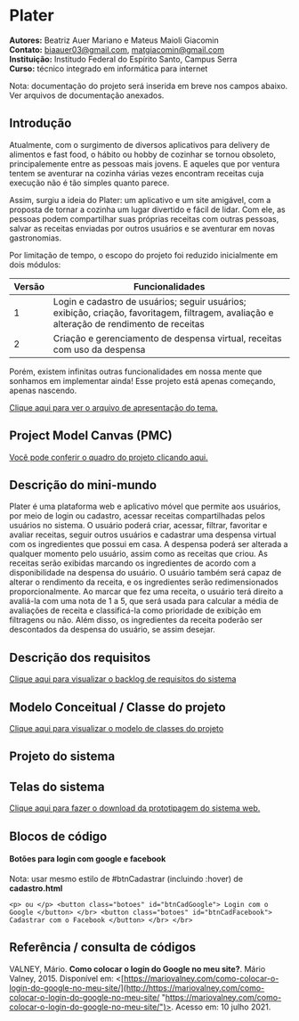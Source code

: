 # Plater

**Autores:** Beatriz Auer Mariano e Mateus Maioli Giacomin </br>
**Contato:** biaauer03@gmail.com, matgiacomin@gmail.com </br>
**Instituição:** Institudo Federal do Espírito Santo, Campus Serra </br>
**Curso:** técnico integrado em informática para internet

Nota: documentação do projeto será inserida em breve nos campos abaixo. Ver arquivos de documentação anexados.

## Introdução
Atualmente, com o surgimento de diversos aplicativos para delivery de alimentos e fast food, o hábito ou hobby de cozinhar se tornou obsoleto, principalemente entre as pessoas mais jovens. E aqueles que por ventura tentem se aventurar na cozinha várias vezes encontram receitas cuja execução não é tão simples quanto parece.

Assim, surgiu a ideia do Plater: um aplicativo e um site amigável, com a proposta de tornar a cozinha um lugar divertido e fácil de lidar. Com ele, as pessoas podem compartilhar suas próprias receitas com outras pessoas, salvar as receitas enviadas por outros usuários e se aventurar em novas gastronomias.

Por limitação de tempo, o escopo do projeto foi reduzido inicialmente em dois módulos:

| Versão | Funcionalidades |
| ------------ | ------------ |
|1| Login e cadastro de usuários; seguir usuários; exibição, criação, favoritagem, filtragem, avaliação e alteração de rendimento de receitas  |
|2| Criação e gerenciamento de despensa virtual, receitas com uso da despensa  |

Porém, existem infinitas outras funcionalidades em nossa mente que sonhamos em implementar ainda! Esse projeto está apenas começando, apenas nascendo.

[Clique aqui para ver o arquivo de apresentação do tema.](https://github.com/auerbeatriz/plater-web/blob/761f14a4abced02bab9ba4e162661bf168d248aa/doc/definicaotema.pdf)

## Project Model Canvas (PMC)
[Você pode conferir o quadro do projeto clicando aqui.](https://github.com/auerbeatriz/plater-web/blob/dea4d084fb6a8cca18ce5e4d0eb6edc1dd212926/doc/pmc.pdf)

## Descrição do mini-mundo
Plater é uma plataforma web e aplicativo móvel que permite aos usuários, por meio de login ou cadastro, acessar receitas compartilhadas pelos usuários no sistema. O usuário poderá criar, acessar, filtrar, favoritar e avaliar receitas, seguir outros usuários e cadastrar uma despensa virtual com os ingredientes que possui em casa. A despensa poderá ser alterada a qualquer momento pelo usuário, assim como as receitas que criou. As receitas serão exibidas marcando os ingredientes de acordo com a disponibilidade na despensa do usuário. O usuário também será capaz de alterar o rendimento da receita, e os ingredientes serão redimensionados proporcionalmente. Ao marcar que fez uma receita, o usuário terá direito a avaliá-la com uma nota de 1 a 5, que será usada para calcular a média de avaliações de receita e classificá-la como prioridade de exibição em filtragens ou não. Além disso, os ingredientes da receita poderão ser descontados da despensa do usuário, se assim desejar.

## Descrição dos requisitos
[Clique aqui para visualizar o backlog de requisitos do sistema](https://github.com/auerbeatriz/plater-web/blob/83015619118087d7877eab2715db5fd754d6b13a/doc/revisao%20de%20backlog%20do%20sistema.pdf)
## Modelo Conceitual / Classe do projeto
[Clique aqui para visualizar o modelo de classes do projeto](https://github.com/auerbeatriz/plater-web/blob/83015619118087d7877eab2715db5fd754d6b13a/doc/Diagrama%20de%20Classe%20Plater.png)
## Projeto do sistema
## Telas do sistema

[Clique aqui para fazer o download da prototipagem do sistema web.](https://github.com/auerbeatriz/plater-web/raw/main/doc/prototipagem_web/Imagens%20-%20wireframes%20web%20Plater.zip)

## Blocos de código

#### Botões para login com google e facebook
Nota: usar mesmo estilo de #btnCadastrar (incluindo :hover) de **cadastro.html**

`<p> ou </p>
<button class="botoes" id="btnCadGoogle"> Login com o Google </button> </br>
<button class="botoes" id="btnCadFacebook"> Cadastrar com o Facebook </button> </br>
</br>` 

## Referência / consulta de códigos

VALNEY, Mário. **Como colocar o login do Google no meu site?**. Mário Valney, 2015. Disponível em: <[https://mariovalney.com/como-colocar-o-login-do-google-no-meu-site/](http://https://mariovalney.com/como-colocar-o-login-do-google-no-meu-site/ "https://mariovalney.com/como-colocar-o-login-do-google-no-meu-site/")>. Acesso em: 10 julho 2021.
